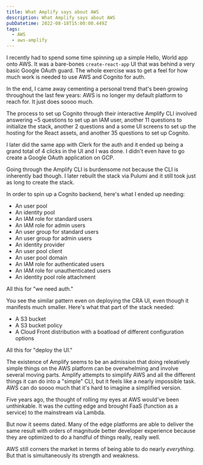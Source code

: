 ```yaml
---
title: What Amplify says about AWS
description: What Amplify says about AWS
pubDatetime: 2022-08-18T15:00:00.449Z
tags:
  - AWS
  - aws-amplify
---
```


I recently had to spend some time spinning up a simple Hello, World app onto AWS. It was a bare-bones `create-react-app` UI that was behind a very basic Google OAuth guard. The whole exercise was to get a feel for how much work is needed to use AWS and Cognito for auth.

In the end, I came away cementing a personal trend that's been growing throughout the last few years: AWS is no longer my default platform to reach for. It just does soooo much.

The process to set up Cognito through their interactive Amplify CLI involved answering ~5 questions to set up an IAM user, another 11 questions to initialize the stack, another 2 questions and a some UI screens to set up the hosting for the React assets, and another 35 questions to set up Cognito.

I later did the same app with Clerk for the auth and it ended up being a grand total of 4 clicks in the UI and I was done. I didn't even have to go create a Google OAuth application on GCP.

Going through the Amplify CLI is burdensome not because the CLI is inherently bad though. I later rebuilt the stack via Pulumi and it still took just as long to create the stack.

In order to spin up a Cognito backend, here's what I ended up needing:

- An user pool
- An identity pool
- An IAM role for standard users
- An IAM role for admin users
- An user group for standard users
- An user group for admin users
- An identity provider
- An user pool client
- An user pool domain
- An IAM role for authenticated users
- An IAM role for unauthenticated users
- An identity pool role attachment

All this for "we need auth."

You see the similar pattern even on deploying the CRA UI, even though it manifests much smaller. Here's what that part of the stack needed:

- A S3 bucket
- A S3 bucket policy
- A Cloud Front distribution with a boatload of different configuration options

All this for "deploy the UI."

The existence of Amplify seems to be an admission that doing releatively simple things on the AWS platform can be overwhelming and involve several moving parts. Amplify attempts to simplify AWS and all the different things it can do into a "simple" CLI, but it feels like a nearly impossible task. AWS can do soooo much that it's hard to imagine a simplified version.

Five years ago, the thought of rolling my eyes at AWS would've been unthinkable. It was the cutting edge and brought FaaS (function as a service) to the mainstream via Lambda.

But now it seems dated. Many of the edge platforms are able to deliver the same result with orders of magnitude better developer experience because they are optimized to do a handful of things really, really well.

AWS still corners the market in terms of being able to do nearly _everything_. But that is simultaneously its strength and weakness.
